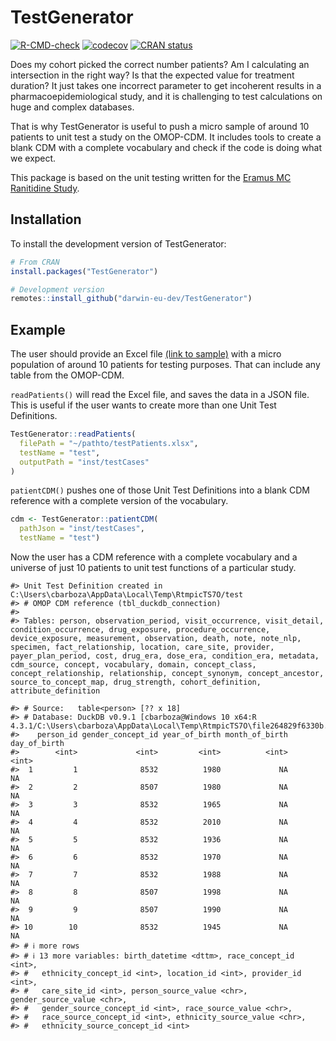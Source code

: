 
<!-- README.md is generated from README.Rmd. Please edit that file -->

# TestGenerator

<!-- badges: start -->

[![R-CMD-check](https://github.com/darwin-eu-dev/TestGenerator/actions/workflows/R-CMD-check.yaml/badge.svg)](https://github.com/darwin-eu-dev/TestGenerator/actions/workflows/R-CMD-check.yaml)
[![codecov](https://codecov.io/gh/darwin-eu-dev/TestGenerator/branch/main/graph/badge.svg)](https://codecov.io/gh/darwin-eu-dev/TestGenerator)
[![CRAN
status](https://www.r-pkg.org/badges/version/TestGenerator)](https://CRAN.R-project.org/package=TestGenerator)
<!-- badges: end -->

Does my cohort picked the correct number patients? Am I calculating an
intersection in the right way? Is that the expected value for treatment
duration? It just takes one incorrect parameter to get incoherent
results in a pharmacoepidemiological study, and it is challenging to
test calculations on huge and complex databases.

That is why TestGenerator is useful to push a micro sample of around 10
patients to unit test a study on the OMOP-CDM. It includes tools to
create a blank CDM with a complete vocabulary and check if the code is
doing what we expect.

This package is based on the unit testing written for the [Eramus MC
Ranitidine
Study](https://github.com/mi-erasmusmc/RanitidineStudy/blob/master/unitTesting_README.md).

## Installation

To install the development version of TestGenerator:

``` r
# From CRAN
install.packages("TestGenerator")

# Development version
remotes::install_github("darwin-eu-dev/TestGenerator")
```

## Example

The user should provide an Excel file [(link to
sample)](https://github.com/darwin-eu-dev/TestGenerator/raw/main/inst/extdata/testPatientsRSV.xlsx)
with a micro population of around 10 patients for testing purposes. That
can include any table from the OMOP-CDM.

`readPatients()` will read the Excel file, and saves the data in a JSON
file. This is useful if the user wants to create more than one Unit Test
Definitions.

``` r
TestGenerator::readPatients(
  filePath = "~/pathto/testPatients.xlsx",
  testName = "test",
  outputPath = "inst/testCases"
)
```

`patientCDM()` pushes one of those Unit Test Definitions into a blank
CDM reference with a complete version of the vocabulary.

``` r
cdm <- TestGenerator::patientCDM(
  pathJson = "inst/testCases", 
  testName = "test")
```

Now the user has a CDM reference with a complete vocabulary and a
universe of just 10 patients to unit test functions of a particular
study.

    #> Unit Test Definition created in C:\Users\cbarboza\AppData\Local\Temp\RtmpicTS7O/test
    #> # OMOP CDM reference (tbl_duckdb_connection)
    #> 
    #> Tables: person, observation_period, visit_occurrence, visit_detail, condition_occurrence, drug_exposure, procedure_occurrence, device_exposure, measurement, observation, death, note, note_nlp, specimen, fact_relationship, location, care_site, provider, payer_plan_period, cost, drug_era, dose_era, condition_era, metadata, cdm_source, concept, vocabulary, domain, concept_class, concept_relationship, relationship, concept_synonym, concept_ancestor, source_to_concept_map, drug_strength, cohort_definition, attribute_definition

    #> # Source:   table<person> [?? x 18]
    #> # Database: DuckDB v0.9.1 [cbarboza@Windows 10 x64:R 4.3.1/C:\Users\cbarboza\AppData\Local\Temp\RtmpicTS7O\file264829f6330b.duckdb]
    #>    person_id gender_concept_id year_of_birth month_of_birth day_of_birth
    #>        <int>             <int>         <int>          <int>        <int>
    #>  1         1              8532          1980             NA           NA
    #>  2         2              8507          1980             NA           NA
    #>  3         3              8532          1965             NA           NA
    #>  4         4              8532          2010             NA           NA
    #>  5         5              8532          1936             NA           NA
    #>  6         6              8532          1970             NA           NA
    #>  7         7              8532          1988             NA           NA
    #>  8         8              8507          1998             NA           NA
    #>  9         9              8507          1990             NA           NA
    #> 10        10              8532          1945             NA           NA
    #> # ℹ more rows
    #> # ℹ 13 more variables: birth_datetime <dttm>, race_concept_id <int>,
    #> #   ethnicity_concept_id <int>, location_id <int>, provider_id <int>,
    #> #   care_site_id <int>, person_source_value <chr>, gender_source_value <chr>,
    #> #   gender_source_concept_id <int>, race_source_value <chr>,
    #> #   race_source_concept_id <int>, ethnicity_source_value <chr>,
    #> #   ethnicity_source_concept_id <int>
